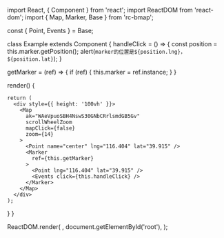 import React, { Component } from 'react';
import ReactDOM from 'react-dom';
import { Map, Marker, Base } from 'rc-bmap';

const { Point, Events } = Base;

class Example extends Component {
  handleClick = () => {
    const position = this.marker.getPosition();
    alert(`marker的位置是${position.lng}，${position.lat}`);
  }

  getMarker = (ref) => {
    if (ref) {
    	this.marker = ref.instance;
    }
  }

  render() {

    return (
      <div style={{ height: '100vh' }}>
        <Map
          ak="WAeVpuoSBH4NswS30GNbCRrlsmdGB5Gv"
          scrollWheelZoom
          mapClick={false}
          zoom={14}
        >
          <Point name="center" lng="116.404" lat="39.915" />
          <Marker
            ref={this.getMarker}
          >
            <Point lng="116.404" lat="39.915" />
            <Events click={this.handleClick} />
          </Marker>
        </Map>
      </div>
    );
  }
}

ReactDOM.render(
  <Example />,
  document.getElementById('root'),
);
